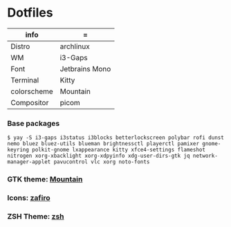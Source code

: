 # Dotfiles


| info  | = |
| ------------- | ------------- |
| Distro | archlinux |
| WM | i3-Gaps |
| Font | Jetbrains Mono |
| Terminal | Kitty |
| colorscheme | Mountain | Paradise |
| Compositor | picom |


### Base packages

```
$ yay -S i3-gaps i3status i3blocks betterlockscreen polybar rofi dunst nemo bluez bluez-utils blueman brightnessctl playerctl pamixer gnome-keyring polkit-gnome lxappearance kitty xfce4-settings flameshot nitrogen xorg-xbacklight xorg-xdpyinfo xdg-user-dirs-gtk jq network-manager-applet pavucontrol vlc xorg noto-fonts
```

### GTK theme: [Mountain](https://github.com/mountain-theme/Mountain/)            
### Icons: [zafiro](https://github.com/zayronxio/Zafiro-icons/releases)
### ZSH Theme: [zsh](https://github.com/pranaya2005/dotfiles)

